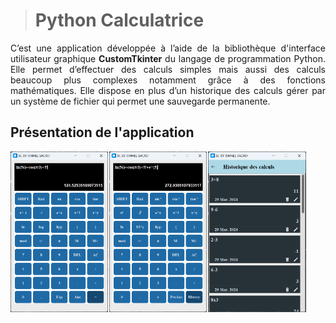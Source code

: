 > # Python Calculatrice

<div style="text-align: justify;">
C’est une application développée à l’aide de la bibliothèque d'interface utilisateur graphique <strong>CustomTkinter</strong> du langage de programmation Python.
Elle permet d’effectuer des calculs simples mais aussi des calculs beaucoup plus complexes notamment grâce à des fonctions mathématiques. Elle dispose en plus d’un historique des calculs gérer par un système de fichier qui permet une sauvegarde permanente.

</div>

## Présentation de l'application

<img align="left" width="31%" style="margin-right:2px;"  src="AppOverview/premiereFonction.png">
<img align="left" width="31%" style="margin-right:2px;"  src="AppOverview/secondFonction.png">
<img align="left" width="31%"  src="AppOverview/historique.png">


